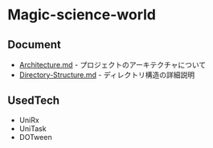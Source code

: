 # Magic-science-world
## Document
* [Architecture.md](Document/Architecture.md) - プロジェクトのアーキテクチャについて
* [Directory-Structure.md](Document/Directory-Structure.md) - ディレクトリ構造の詳細説明

## UsedTech
* UniRx
* UniTask
* DOTween

